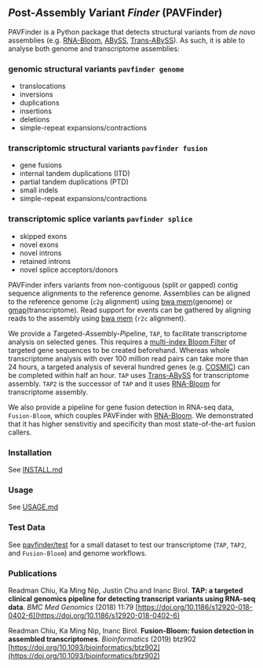 ## *P*ost-*A*ssembly *V*ariant *Finder* (PAVFinder)

PAVFinder is a Python package that detects structural variants from *de novo* assemblies (e.g. [RNA-Bloom](https://github.com/bcgsc/RNA-Bloom), [ABySS](http://www.bcgsc.ca/platform/bioinfo/software/abyss), [Trans-ABySS](http://www.bcgsc.ca/platform/bioinfo/software/trans-abyss)).  As such, it is able to analyse both genome and transcriptome assemblies:

### genomic structural variants `pavfinder genome`
- translocations
- inversions
- duplications
- insertions
- deletions
- simple-repeat expansions/contractions

### transcriptomic structural variants `pavfinder fusion`
- gene fusions
- internal tandem duplications (ITD)
- partial tandem duplications (PTD)
- small indels
- simple-repeat expansions/contractions

### transcriptomic splice variants `pavfinder splice`
- skipped exons
- novel exons
- novel introns
- retained introns
- novel splice acceptors/donors

PAVFinder infers variants from non-contiguous (split or gapped) contig sequence alignments to the reference genome. Assemblies can be aligned to the reference genome (`c2g` alignment) using [bwa mem](http://bio-bwa.sourceforge.net/)(genome) or [gmap](http://research-pub.gene.com/gmap/)(transcriptome).  Read support for events can be gathered by aligning reads to the assembly using [bwa mem](http://bio-bwa.sourceforge.net/) (`r2c` alignment).

We provide a *T*argeted-*A*ssembly-*P*ipeline, `TAP`, to facilitate transcriptome analysis on selected genes. This requires a [multi-index Bloom Filter](http://www.bcgsc.ca/platform/bioinfo/software/biobloomtools) of targeted gene sequences to be created beforehand. Whereas whole transcriptome analysis with over 100 million read pairs can take more than 24 hours, a targeted analysis of several hundred genes (e.g. [COSMIC](http://cancer.sanger.ac.uk/census/)) can be completed within half an hour. `TAP` uses [Trans-ABySS](https://github.com/bcgsc/transabyss) for transcriptome assembly. `TAP2` is the successor of `TAP` and it uses [RNA-Bloom](https://github.com/bcgsc/RNA-Bloom) for transcriptome assembly.

We also provide a pipeline for gene fusion detection in RNA-seq data, `Fusion-Bloom`, which couples PAVFinder with [RNA-Bloom](https://github.com/bcgsc/RNA-Bloom). We demonstrated that it has higher senstivitiy and specificity than most state-of-the-art fusion callers.    

### Installation
See [INSTALL.md](INSTALL.md)

### Usage
See [USAGE.md](USAGE.md)

### Test Data
See [pavfinder/test](pavfinder/test) for a small dataset to test our transcriptome (`TAP`, `TAP2`, and `Fusion-Bloom`) and genome workflows.

### Publications
Readman Chiu, Ka Ming Nip, Justin Chu and Inanc Birol. **TAP: a targeted clinical genomics pipeline for detecting transcript variants using RNA-seq data**. *BMC Med Genomics* (2018) 11:79 [https://doi.org/10.1186/s12920-018-0402-6](https://doi.org/10.1186/s12920-018-0402-6)

Readman Chiu, Ka Ming Nip, Inanc Birol. **Fusion-Bloom: fusion detection in assembled transcriptomes**. *Bioinformatics* (2019) btz902 [https://doi.org/10.1093/bioinformatics/btz902](https://doi.org/10.1093/bioinformatics/btz902)
